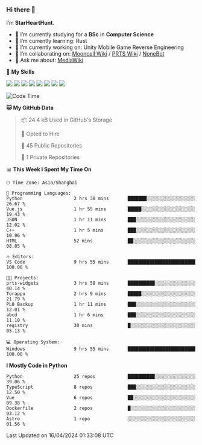 ### Hi there 👋

I’m **StarHeartHunt**.

- 🏫 I’m currently studying for a **BSc** in **Computer Science**
- 🌱 I’m currently learning: Rust
- 🔭 I’m currently working on: Unity Mobile Game Reverse Engineering
- 👯 I’m collaborating on: [Mooncell Wiki](https://fgo.wiki/) / [PRTS Wiki](http://prts.wiki/) / [NoneBot](https://github.com/nonebot)
- 💬 Ask me about: [MediaWiki](https://www.mediawiki.org)

🌟 **My Skills**

![](https://img.shields.io/badge/-Python-3e74a2?style=flat-square&logo=Python&logoColor=fff)
![](https://img.shields.io/badge/-Node.js-339933?style=flat-square&logo=node.js&logoColor=fff)
![](https://img.shields.io/badge/-Vue-4fc08d?style=flat-square&logo=vue.js&logoColor=fff)
![](https://img.shields.io/badge/-React-2d98ce?style=flat-square&logo=React&logoColor=fff)
![](https://img.shields.io/badge/-TypeScript-3178C6?style=flat-square&logo=TypeScript&logoColor=fff)
![](https://img.shields.io/badge/-Docker-2496ED?style=flat-square&logo=Docker&logoColor=fff)
![](https://img.shields.io/badge/-Linux-000000?style=flat-square&logo=Linux&logoColor=fff)
![](https://img.shields.io/badge/-Dotnet-512bd4?style=flat-square&logo=.net&logoColor=fff)

<!--START_SECTION:waka-->
![Code Time](http://img.shields.io/badge/Code%20Time-958%20hrs%201%20min-blue)

**🐱 My GitHub Data** 

> 📦 24.4 kB Used in GitHub's Storage 
 > 
> 💼 Opted to Hire
 > 
> 📜 45 Public Repositories 
 > 
> 🔑 1 Private Repositories 
 > 
📊 **This Week I Spent My Time On** 

```text
🕑︎ Time Zone: Asia/Shanghai

💬 Programming Languages: 
Python                   2 hrs 38 mins       ███████░░░░░░░░░░░░░░░░░░   26.67 % 
Vue.js                   1 hr 55 mins        █████░░░░░░░░░░░░░░░░░░░░   19.43 % 
JSON                     1 hr 11 mins        ███░░░░░░░░░░░░░░░░░░░░░░   12.02 % 
C++                      1 hr 5 mins         ███░░░░░░░░░░░░░░░░░░░░░░   10.96 % 
HTML                     52 mins             ██░░░░░░░░░░░░░░░░░░░░░░░   08.85 % 

🔥 Editors: 
VS Code                  9 hrs 55 mins       █████████████████████████   100.00 % 

🐱‍💻 Projects: 
prts-widgets             3 hrs 58 mins       ██████████░░░░░░░░░░░░░░░   40.14 % 
Torappu                  2 hrs 9 mins        █████░░░░░░░░░░░░░░░░░░░░   21.79 % 
PL0 Backup               1 hr 11 mins        ███░░░░░░░░░░░░░░░░░░░░░░   12.01 % 
abcd                     1 hr 6 mins         ███░░░░░░░░░░░░░░░░░░░░░░   11.10 % 
registry                 30 mins             █░░░░░░░░░░░░░░░░░░░░░░░░   05.13 % 

💻 Operating System: 
Windows                  9 hrs 55 mins       █████████████████████████   100.00 % 
```

**I Mostly Code in Python** 

```text
Python                   25 repos            ██████████░░░░░░░░░░░░░░░   39.06 % 
TypeScript               8 repos             ███░░░░░░░░░░░░░░░░░░░░░░   12.50 % 
Vue                      6 repos             ██░░░░░░░░░░░░░░░░░░░░░░░   09.38 % 
Dockerfile               2 repos             █░░░░░░░░░░░░░░░░░░░░░░░░   03.12 % 
Astro                    1 repo              ░░░░░░░░░░░░░░░░░░░░░░░░░   01.56 % 
```




 Last Updated on 16/04/2024 01:33:08 UTC
<!--END_SECTION:waka-->
